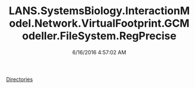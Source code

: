 ﻿---
title: LANS.SystemsBiology.InteractionModel.Network.VirtualFootprint.GCModeller.FileSystem.RegPrecise
date: 6/16/2016 4:57:02 AM
---

[Directories](T-LANS.SystemsBiology.InteractionModel.Network.VirtualFootprint.GCModeller.FileSystem.RegPrecise.Directories.html)

